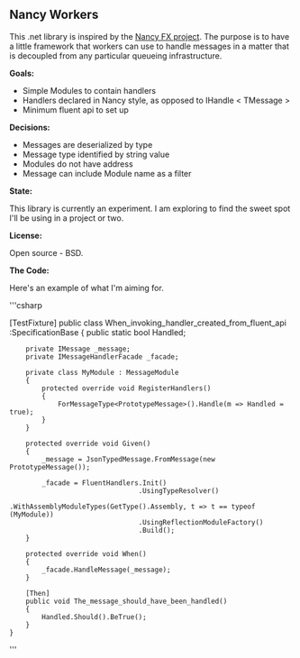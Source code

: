 Nancy Workers
---------------

This .net library is inspired by the [Nancy FX project](http://nancyfx.org/). The purpose is to have a little framework that workers can use to handle messages in a matter that is decoupled from any particular queueing infrastructure.



**Goals:**  

  - Simple Modules to contain handlers
  - Handlers declared in Nancy style, as opposed to IHandle < TMessage >
  - Minimum fluent api to set up 

**Decisions:**

  - Messages are deserialized by type
  - Message type identified by string value
  - Modules do not have address
  - Message can include Module name as a filter

**State:**

This library is currently an experiment.  I am exploring to find the sweet spot I'll be using in a project or two.

**License:**

Open source - BSD.

**The Code:**

Here's an example of what I'm aiming for.

'''csharp

   [TestFixture]
    public class When_invoking_handler_created_from_fluent_api :SpecificationBase
    {
        public static bool Handled;
       
        private IMessage _message;
        private IMessageHandlerFacade _facade;

        private class MyModule : MessageModule
        {
            protected override void RegisterHandlers()
            {
                ForMessageType<PrototypeMessage>().Handle(m => Handled = true);
            }
        }

        protected override void Given()
        {
            _message = JsonTypedMessage.FromMessage(new PrototypeMessage());

            _facade = FluentHandlers.Init()
                                    .UsingTypeResolver()
                                    .WithAssemblyModuleTypes(GetType().Assembly, t => t == typeof (MyModule))
                                    .UsingReflectionModuleFactory()
                                    .Build();
        }

        protected override void When()
        {
            _facade.HandleMessage(_message);
        }

        [Then]
        public void The_message_should_have_been_handled()
        {
            Handled.Should().BeTrue();
        }
    }
'''
